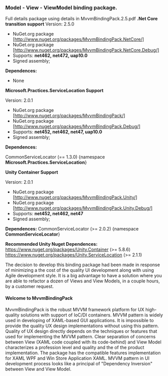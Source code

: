 ### Model - View - ViewModel binding package.

Full details package using details in MvvmBindingPack.2.5.pdf
**.Net Core transition support**
Version: 2.5.0
- NuGet.org package [http://www.nuget.org/packages/MvvmBindingPack.NetCore/] 
- NuGet.org package [http://www.nuget.org/packages/MvvmBindingPack.NetCore.Debug/] 
- Supports: **net462, net472, uap10.0**
- Signed assembly;

**Dependences:**
 - None



**Microsoft.Practices.ServiceLocation Support**

Version: 2.0.1
- NuGet.org package [http://www.nuget.org/packages/MvvmBindingPack/] 
- NuGet.org package [http://www.nuget.org/packages/MvvmBindingPack.Debug/] 
- Supports: **net452, net462, net47, uap10.0**
- Signed assembly;

**Dependences:**

CommonServiceLocator  (== 1.3.0) {namespace **Microsoft.Practices.ServiceLocation**}

**Unity Container Support**

Version: 2.0.1
- NuGet.org package [http://www.nuget.org/packages/MvvmBindingPack.Unity/] 
- NuGet.org package [http://www.nuget.org/packages/MvvmBindingPack.Unity.Debug/] 
- Supports: **net452, net462, net47**
- Signed assembly;

**Dependences:**
 CommonServiceLocator (>= 2.0.2) {namespace **CommonServiceLocator**}
 
**Recommended Unity Nuget Dependences:**
https://www.nuget.org/packages/Unity.Container    (>= 5.8.6)
https://www.nuget.org/packages/Unity.ServiceLocation (>= 2.1.1)


The decision to develop this binding package had been made in response of minimizing a the cost of  the quality UI development along with using Agile development style. It is a big advantage to have a solution where you are able to refactor a dozen of Views and View Models, in a couple hours, by a customer request.

 
#### Welcome to MvvmBindingPack

MvvmBindingPack is the robust MVVM framework platform for UX high-quality solutions with support of IoC/DI containers. MVVM pattern is widely used in developing of XAML-based GUI applications. It is impossible to provide the quality UX design implementations without using this pattern. Quality of UX design directly depends on the techniques or features that used for implementing the MVVM pattern. Clear separation of concerns between View (XAML code coupled with its code-behind) and View Model characterizes a profession level and quality and the of the product implementation. The package has the compatible features implementation for XAML WPF and Win Store Application XAML.
MVVM pattern in UI development process looks like a principal of "Dependency Inversion" between  View and View Model.

 

